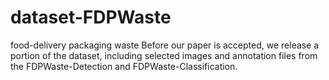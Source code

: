 # dataset-FDPWaste
food-delivery packaging waste
Before our paper is accepted, we release a portion of the dataset, including selected images and annotation files from the FDPWaste-Detection and FDPWaste-Classification.
